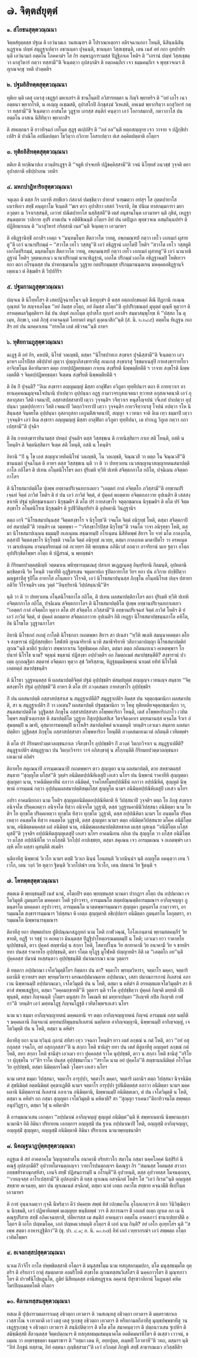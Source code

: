 <h1>๗. จิตฺตสํยุตฺตํ</h1>
<h3>๑. สํโยชนสุตฺตวณฺณนา</h3>
<p> จิตฺตสํยุตฺตสฺส    ปฐเม ติ เอวํนามเก วนสเณฺฑฯ ติ โปราณกเตฺถรา อติรจฺฉานกถา โหนฺติ, นิสินฺนนิสินฺนฎฺฐาเน ปญฺหํ สมุฎฺฐาเปตฺวา อชานนฺตา ปุจฺฉนฺติ, ชานนฺตา วิสฺสเชฺชนฺติ, เตน เนสํ อยํ กถา อุทปาทิฯ นฺติ เอวํนามกํ อตฺตโน โภคคามํฯ โส กิร อมฺพาฎการามสฺส ปิฎฺฐิภาเค โหติฯ ติ ‘‘เถรานํ ปญฺหํ วิสฺสเชฺชตฺวา ผาสุวิหารํ กตฺวา ทสฺสามี’’ติ จิเนฺตตฺวา อุปสงฺกมิฯ ติ อตฺถคมฺภีเร เจว ธมฺมคมฺภีเร จ พุทฺธวจเนฯ ติ ญาณจกฺขุ วหติ ปวตฺตติฯ</p>


<h3>๒. ปฐมอิสิทตฺตสุตฺตวณฺณนา</h3>
<p> ทุติเย นฺติ เตสุ เถเรสุ เชฎฺฐกํ มหาเถรํฯ ติ ชานโนฺตปิ อวิสารทตฺตา น กิญฺจิ พฺยาหริฯ ติ ‘‘อยํ เถโร เนว อตฺตนา พฺยากโรติ, น อเญฺญ อเชฺฌสติ, อุปาสโกปิ ภิกฺขุสงฺฆํ วิเหเสติ, อหเมตํ พฺยากริตฺวา ผาสุวิหารํ กตฺวา ทสฺสามี’’ติ จิเนฺตตฺวา อาสนโต วุฎฺฐาย เถรสฺส สนฺติกํ คนฺตฺวา เอวํ โอกาสมกาสิ, กตาวกาโส ปน อตฺตโน อาสเน นิสีทิตฺวา พฺยากาสิฯ</p>


<p>ติ สหเตฺถนฯ ติ ยาวทิจฺฉกํ เทโนฺต สุฎฺฐุ ตเปฺปสิฯ ติ ‘‘อลํ อล’’นฺติ หตฺถสญฺญาย เจว วาจาย จ ปฎิกฺขิปาเปสิฯ ติ  ปาณิโต อปนีตปตฺตา โธวิตฺวา ถวิกาย โอสาเปตฺวา อํเส ลคฺคิตปตฺตาติ อโตฺถฯ</p>


<h3>๓. ทุติยอิสิทตฺตสุตฺตวณฺณนา</h3>
<p> ตติเย  ติ ทกฺขิณาปเถ อวนฺติรเฎฺฐฯ ติ ‘‘จตูหิ ปจฺจเยหิ ปฎิชคฺคิสฺสามี’’ติ วจนํ นิโทฺทสํ อนวชฺชํ วุจฺจติ ตยา อุปาสกาติ อธิปฺปาเยน วทติฯ</p>


<h3>๔. มหกปาฎิหาริยสุตฺตวณฺณนา</h3>
<p> จตุเตฺถ  ติ ตสฺส กิร เถเรหิ สทฺธิํเยว กํสถาลํ ปมชฺชิตฺวา ปายาสํ วเฑฺฒตฺวา อทํสุฯ โส ภุตฺตปายาโส เถเรหิเยว สทฺธิํ คนฺตุกาโม จิเนฺตสิ ‘‘ฆเร ตาว อุปาสิกา เสสกํ วิจาเรติ, อิธ ปนิเม ทาสกมฺมการา มยา อวุตฺตา น วิจาเรสฺสนฺติ, เอวายํ ปณีตปายาโส นสฺสิสฺสตี’’ติ เตสํ อนุชานโนฺต เอวมาหฯ นฺติ กุธิตํ, เหฎฺฐา สนฺตตฺตาย วาลิกาย อุปริ อาตเปน จ อติติขิณนฺติ อโตฺถฯ อิทํ ปน เตปิฎเก พุทฺธวจเน อสมฺภินฺนปทํฯ ติ ปฎิลิยมาเนน ติ ‘‘ผาสุวิหารํ กริสฺสามิ เนส’’นฺติ จิเนฺตตฺวา เอวมาหฯ</p>


<p>ติ อธิฎฺฐานิทฺธิํ อกาสิฯ เอตฺถ จ ‘‘มนฺทมโนฺท สีตกวาโต วายตุ, อพฺภมณฺฑปํ กตฺวา เทโว เอกเมกํ ผุสายตู’’ติ เอวํ นานาปริกมฺมํ – ‘‘สวาโต เทโว วสฺสตู’’ติ เอวํ อธิฎฺฐานํ เอกโตปิ โหติฯ ‘‘สวาโต เทโว วสฺสตูติ เอกโตปริกมฺมํ, มนฺทมโนฺท สีตกวาโต วายตุ, อพฺภมณฺฑปํ กตฺวา เทโว  เอกเมกํ ผุสายตู’’ติ เอวํ นานาอธิฎฺฐานํ โหติฯ วุตฺตนเยเนว นานาปริกมฺมํ นานาธิฎฺฐานํ, เอกโต ปริกมฺมํ เอกโต อธิฎฺฐานมฺปิ โหติเยวฯ ยถา ตถา กโรนฺตสฺส ปน ปาทกชฺฌานโต วุฎฺฐาย กตปริกมฺมสฺส ปริกมฺมานนฺตเรน มหคฺคตอธิฎฺฐานจิเตฺตเนว ตํ อิชฺฌติฯ ติ วิปฺปกิริฯ</p>


<h3>๕. ปฐมกามภูสุตฺตวณฺณนา</h3>
<p> ปญฺจเม ติ นิโทฺทโสฯ ติ เสตปฎิจฺฉาทโนฯ นฺติ นิทฺทุกฺขํฯ ติ ตสฺส อตฺถเปกฺขนตฺถํ ตีณิ ปิฎกานิ กเณฺณ กุณฺฑลํ วิย สญฺจาเลโนฺต  ‘‘อยํ อิมสฺส อโตฺถ, อยํ อิมสฺส อโตฺถ’’ติ อุปปริกฺขณตฺถํ มุหุตฺตํ ตุณฺหี หุตฺวาฯ ติ อรหตฺตผลวิมุตฺติยาฯ อิมํ ปน ปญฺหํ กเถโนฺต อุปาสโก ทุกฺกรํ อกาสิฯ สมฺมาสมฺพุโทฺธ หิ ‘‘ปสฺสถ โน ตุเมฺห, ภิกฺขเว, เอตํ ภิกฺขุํ  อาคจฺฉนฺตํ โอทาตกํ ตนุกํ ตุงฺคนาสิก’’นฺติ (สํ. นิ. ๒.๒๔๕) อตฺตโน ทิเฎฺฐน กเถสิฯ อยํ ปน นยคฺคาเหน ‘‘อรหโต เอตํ อธิวจน’’นฺติ อาหฯ</p>


<h3>๖. ทุติยกามภูสุตฺตวณฺณนา</h3>
<p> ฉเฎฺฐ ติ อยํ กิร, คหปติ, นิโรธํ วลเญฺชติ, ตสฺมา ‘‘นิโรธปาทเก สงฺขาเร ปุจฺฉิสฺสามี’’ติ จิเนฺตตฺวา เอวมาหฯ เถโรปิสฺส อธิปฺปายํ ญตฺวา ปุญฺญาภิสงฺขาราทีสุ อเนเกสุ สงฺขาเรสุ วิชฺชมาเนสุปิ กายสงฺขาราทโยว อาจิกฺขโนฺต ติอาทิมาหฯ ตตฺถ กายปฺปฎิพทฺธตฺตา กาเยน สงฺขรียติ นิพฺพตฺตียตีติ ฯ วาจาย สงฺขโรติ นิพฺพเตฺตตีติ ฯ จิตฺตปฺปฎิพทฺธตฺตา จิเตฺตน สงฺขรียติ นิพฺพตฺตียตีติ ฯ</p>


<p>  ติ อิธ กิํ ปุจฺฉติ? ‘‘อิเม สงฺขารา อญฺญมญฺญํ มิสฺสา อาลุฬิตา อวิภูตา ทุทฺทีปนาฯ ตถา หิ กายทฺวาเร อาทานคฺคหณมุญฺจนโจปนานิ ปาเปตฺวา อุปฺปนฺนา อฎฺฐ กามาวจรกุสลเจตนา ทฺวาทส อกุสลเจตนาติ เอวํ กุสลากุสลา วีสติ เจตนาปิ, อสฺสาสปสฺสาสาปิ เตฺวว วุจฺจนฺติฯ วจีทฺวาเร หนุสโญฺจปนํ วจีเภทํ ปาเปตฺวา อุปฺปนฺนา วุตฺตปฺปการาว วีสติ เจตนาปิ วิตกฺกวิจาราปิ เตฺวว วุจฺจนฺติฯ กายวจีทฺวาเรสุ โจปนํ อปตฺวา รโห นิสินฺนสฺส จินฺตยโต อุปฺปนฺนา กุสลากุสลา เอกูนติํสเจตนาปิ, สญฺญา จ เวทนา จาติ อิเม เทฺว ธมฺมาปิ เตฺวว วุจฺจนฺติฯ เอวํ อิเม สงฺขารา อญฺญมญฺญํ มิสฺสา อาลุฬิตา อวิภูตา ทุทฺทีปนา, เต ปากเฎ วิภูเต กตฺวา กถาเปสฺสามี’’ติ ปุจฺฉิฯ</p>


<p>ติ อิธ กายสงฺขาราทินามสฺส ปทตฺถํ ปุจฺฉติฯ ตสฺส วิสฺสชฺชเน ติ กายนิสฺสิตาฯ กาเย สติ โหนฺติ, อสติ น โหนฺติฯ ติ จิตฺตนิสฺสิตาฯ จิเตฺต สติ โหนฺติ, อสติ น โหนฺติฯ</p>


<p>อิทานิ   ‘‘กิํ นุ โข เอส สญฺญาเวทยิตนิโรธํ วลเญฺชติ, โน วลเญฺชติ, จิณฺณวสี วา ตตฺถ โน จิณฺณวสี’’ติ ชานนตฺถํ ปุจฺฉโนฺต ติ อาหฯ ตสฺส วิสฺสชฺชเน นฺติ วา ติ วา ปททฺวเยน เนวสญฺญานาสญฺญายตนสมาปตฺติกาโล กถิโตฯ ติ ปเทน อโนฺตนิโรโธฯ ตถา ปุริเมหิ ทฺวีหิ ปเทหิ สจิตฺตกกาโล กถิโต, ปจฺฉิเมน อจิตฺตกกาโลฯ</p>


<p>ติ นิโรธสมาปตฺติโต ปุเพฺพ อทฺธานปริเจฺฉทกาเลเยว ‘‘เอตฺตกํ กาลํ อจิตฺตโก ภวิสฺสามี’’ติ อทฺธานปริเจฺฉทํ จิตฺตํ ภาวิตํ โหติฯ ติ ยํ ปน เอวํ ภาวิตํ จิตฺตํ, ตํ ปุคฺคลํ ตถตฺตาย อจิตฺตกภาวาย อุปเนติฯ ติ เสสสงฺขาเรหิ ปฐมํ ทุติยชฺฌาเนเยว นิรุชฺฌติฯ ติ  ตโต ปรํ กายสงฺขาโร จตุตฺถชฺฌาเน นิรุชฺฌติฯ ติ ตโต ปรํ จิตฺตสงฺขาโร อโนฺตนิโรเธ นิรุชฺฌติฯ ติ รูปชีวิตินฺทฺริยํฯ ติ อุปหตานิ วินฎฺฐานิฯ</p>


<p>ตตฺถ เกจิ ‘‘นิโรธสมาปนฺนสฺส ‘จิตฺตสงฺขาโร จ นิรุโทฺธ’ติ วจนโต จิตฺตํ อนิรุทฺธํ โหติ, ตสฺมา สจิตฺตกาปิ อยํ สมาปตฺตี’’ติ วทนฺติฯ เต วตฺตพฺพา – ‘‘วจีสงฺขาโรปิสฺส นิรุโทฺธ’’ติ วจนโต วาจา อนิรุทฺธา โหติ, ตสฺมา นิโรธสมาปเนฺนน ธมฺมมฺปิ กเถเนฺตน สชฺฌายมฺปิ กโรเนฺตน นิสีทิตพฺพํ สิยาฯ โย จายํ มโต กาลงฺกโต, ตสฺสาปิ จิตฺตสงฺขาโร นิรุโทฺธติ วจนโต จิตฺตํ อนิรุทฺธํ ภเวยฺย, ตสฺมา กาลงฺกเต มาตาปิตโร วา อรหเนฺต วา ฌาเปเนฺตน อานนฺตริยกมฺมํ กตํ ภเวยฺยฯ อิติ พฺยญฺชเน อภินิเวสํ อกตฺวา อาจริยานํ นเย ฐตฺวา อโตฺถ อุปปริกฺขิตโพฺพฯ อโตฺถ หิ ปฎิสรณํ, น พฺยญฺชนํฯ</p>


<p>ติ กิริยมยปวตฺตสฺมิญฺหิ วตฺตมาเน พหิทฺธารมฺมเณสุ ปสาเท ฆเฎฺฎเนฺตสุ อินฺทฺริยานิ กิลมนฺติ, อุปหตานิ มกฺขิตฺตานิ วิย โหนฺติ วาตาทีหิ อุฎฺฐิตรเชน จตุมหาปเถ ฐปิตอาทาโส วิยฯ ยถา ปน ถวิกาย ปกฺขิปิตฺวา มญฺชูสาทีสุ ฐปิโต อาทาโส อโนฺตเยว  วิโรจติ, เอวํ นิโรธสมาปนฺนสฺส ภิกฺขุโน อโนฺตนิโรเธ ปญฺจ ปสาทา อติวิย วิโรจนฺติฯ เตน วุตฺตํ ‘‘อินฺทฺริยานิ วิปฺปสนฺนานี’’ติฯ</p>


<p>นฺติ  วา ติ วา ปททฺวเยน อโนฺตนิโรธกาโล กถิโต, ติ ปเทน ผลสมาปตฺติกาโลฯ ตถา ปุริเมหิ ทฺวีหิ ปเทหิ อจิตฺตกกาโล กถิโต, ปจฺฉิเมน สจิตฺตกกาโลฯ ติ นิโรธสมาปตฺติโต ปุเพฺพ อทฺธานปริเจฺฉทกาเลเยว ‘‘เอตฺตกํ กาลํ อจิตฺตโก หุตฺวา ตโต ปรํ สจิตฺตโก ภวิสฺสามี’’ติ อทฺธานปริเจฺฉทํ จิตฺตํ ภาวิตํ โหติฯ ติ ยํ เอวํ ภาวิตํ จิตฺตํ, ตํ ปุคฺคลํ ตถตฺตาย สจิตฺตกภาวาย อุปเนติฯ อิติ เหฎฺฐา นิโรธสมาปชฺชนฺนกาโล  คหิโต, อิธ นิโรธโต วุฎฺฐานกาโลฯ</p>


<p>อิทานิ นิโรธกถํ กเถตุํ กาโลติ นิโรธกถา กเถตพฺพา สิยาฯ สา ปเนสา ‘‘ทฺวีหิ พเลหิ สมนฺนาคตตฺตา ตโย จ สงฺขารานํ ปฎิปสฺสทฺธิยา โสฬสหิ ญาณจริยาหิ นวหิ สมาธิจริยาหิ วสีภาวตาปญฺญา นิโรธสมาปตฺติยํ ญาณ’’นฺติ มาติกํ ฐเปตฺวา สพฺพากาเรน วิสุทฺธิมเคฺค กถิตา, ตสฺมา ตตฺถ กถิตนเยเนว คเหตพฺพาฯ โก ปนายํ นิโรโธ นาม? จตุนฺนํ ขนฺธานํ ปฎิสงฺขา อปฺปวตฺติฯ อถ กิมตฺถเมตํ สมาปชฺชนฺตีติ? สงฺขารานํ ปวเตฺต อุกฺกณฺฐิตา สตฺตาหํ อจิตฺตกา หุตฺวา สุขํ วิหริสฺสาม, ทิฎฺฐธมฺมนิพฺพานํ นาเมตํ ยทิทํ นิโรโธติ เอตทตฺถํ สมาปชฺชนฺติฯ</p>


<p>ติ นิโรธา วุฎฺฐหนฺตสฺส หิ ผลสมาปตฺติจิตฺตํ ปฐมํ อุปฺปชฺชติฯ ตํสมฺปยุตฺตํ สญฺญญฺจ เวทนญฺจ สนฺธาย ‘‘จิตฺตสงฺขาโร ปฐมํ อุปฺปชฺชตี’’ติ อาหฯ ติ ตโต ปรํ ภวงฺคสมเย กายสงฺขาโร อุปฺปชฺชติฯ</p>


<p>กิํ ปน ผลสมาปตฺติ อสฺสาสปสฺสาเส น สมุฎฺฐาเปตีติ? สมุฎฺฐาเปติฯ อิมสฺส ปน จตุตฺถชฺฌานิกา ผลสมาปตฺติ, สา น สมุฎฺฐาเปติฯ กิํ วา เอเตน? ผลสมาปตฺติ ปฐมชฺฌานิกา วา โหตุ ทุติยตติยจตุตฺถชฺฌานิกา วา, สนฺตสมาปตฺติโต วุฎฺฐิตสฺส ภิกฺขุโน อสฺสาสปสฺสาสา  อโพฺพหาริกา โหนฺติ, เตสํ อโพฺพหาริกภาโว  เวทิตโพฺพฯ สญฺชีวเตฺถรสฺส หิ สมาปตฺติโต วุฎฺฐาย กิํสุกปุปฺผสทิเส วีตจฺจิตงฺคาเร มทฺทมานสฺส คจฺฉโต จีวเร อํสุมตฺตมฺปิ น ฌายิ, อุสฺมาการมตฺตมฺปิ นาโหสิฯ สมาปตฺติพลํ  นาเมตนฺติ วทนฺติฯ เอวเมว สนฺตาย ผลสมาปตฺติยา วุฎฺฐิตสฺส ภิกฺขุโน อสฺสาสปสฺสาสา อโพฺพหาริกา โหนฺตีติ ภวงฺคสมเยเนเวตํ กถิตนฺติ เวทิตพฺพํฯ</p>


<p>  ติ ตโต ปรํ กิริยมยปวตฺตวลญฺชนกาเล วจีสงฺขาโร อุปฺปชฺชติฯ กิํ ภวงฺคํ วิตกฺกวิจาเร น สมุฎฺฐาเปตีติ? สมุฎฺฐาเปติฯ ตํสมุฎฺฐานา ปน วิตกฺกวิจารา วาจํ อภิสงฺขาตุํ น สโกฺกนฺตีติ กิริยมยปวตฺตวลญฺชนกาเลเนเวตํ กถิตํฯ</p>


<p>ติอาทโย สคุเณนาปิ อารมฺมเณนาปิ กเถตพฺพาฯ  ตาว สุญฺญตา นาม ผลสมาปตฺติ, ตาย สหชาตผสฺสํ สนฺธาย ‘‘สุญฺญโต ผโสฺส’’ติ วุตฺตํฯ อนิมิตฺตปฺปณิหิเตสุปิ เอเสว นโยฯ  ปน นิพฺพานํ ราคาทีหิ สุญฺญตฺตา สุญฺญตา นาม, ราคนิมิตฺตาทีนํ อภาวา อนิมิตฺตํ, ราคโทสโมหปฺปณิธีนํ อภาวา อปฺปณิหิตํ, สุญฺญตํ นิพฺพานํ อารมฺมณํ กตฺวา อุปฺปนฺนผลสมาปตฺติสมฺผโสฺส สุญฺญโต นามฯ อนิมิตฺตปฺปณิหิเตสุปิ เอเสว นโยฯ</p>


<p>อปรา อาคมนิยกถา นาม โหติฯ สุญฺญตอนิมิตฺตอปฺปณิหิตาติ หิ วิปสฺสนาปิ วุจฺจติฯ ตตฺถ โย ภิกฺขุ สงฺขาเร อนิจฺจโต ปริคฺคเหตฺวา อนิจฺจโต ทิสฺวา อนิจฺจโต วุฎฺฐาติ, ตสฺส วุฎฺฐานคามินิวิปสฺสนา อนิมิตฺตา นาม โหติฯ โย ทุกฺขโต ปริคฺคเหตฺวา ทุกฺขโต ทิสฺวา ทุกฺขโต วุฎฺฐาติ, ตสฺส อปฺปณิหิตา นามฯ โย อนตฺตโต ปริคฺคเหตฺวา อนตฺตโต ทิสฺวา อนตฺตโต วุฎฺฐาติ, ตสฺส สุญฺญตา นามฯ ตตฺถ อนิมิตฺตวิปสฺสนาย มโคฺค อนิมิโตฺต นาม, อนิมิตฺตมคฺคสฺส ผลํ อนิมิตฺตํ นาม, อนิมิตฺตผลสมาปตฺติสหชาเต ผเสฺส ผุสเนฺต ‘‘อนิมิโตฺต ผโสฺส ผุสตี’’ติ วุจฺจติฯ อปฺปณิหิตสุญฺญเตสุปิ เอเสว นโยฯ อาคมนิเยน กถิเต ปน สุญฺญโต วา ผโสฺส อนิมิโตฺต วา ผโสฺส อปฺปณิหิโต วา ผโสฺสติ วิกโปฺป อาปเชฺชยฺย, ตสฺมา สคุเณน  เจว อารมฺมเณน จ กเถตพฺพํฯ เอวญฺหิ ตโย ผสฺสา ผุสนฺตีติ สเมติฯ</p>


<p>นฺติอาทีสุ นิพฺพานํ วิเวโก นามฯ ตสฺมิํ วิเวเก นินฺนํ โอนตนฺติ วิเวกนินฺนํฯ นฺติ อญฺญโต  อคนฺตฺวา เยน วิเวโก, เตน วงฺกํ วิย หุตฺวา ฐิตนฺติ วิเวกโปณํฯ เยน วิเวโก, เตน ปตมานํ วิย ฐิตนฺติ ฯ</p>


<h3>๗. โคทตฺตสุตฺตวณฺณนา</h3>
<p> สตฺตเม  ติ พฺยญฺชนมฺปิ เนสํ นานํ, อโตฺถปิฯ ตตฺถ พฺยญฺชนสฺส นานตา ปากฎาฯ อโตฺถ ปน อปฺปมาณา เจโตวิมุตฺติ ภูมนฺตรโต มหคฺคตา โหติ รูปาวจรา, อารมฺมณโต สตฺตปณฺณตฺติอารมฺมณาฯ อากิญฺจญฺญา ภูมนฺตรโต มหคฺคตา อรูปาวจรา, อารมฺมณโต นวตฺตพฺพารมฺมณาฯ สุญฺญตา ภูมนฺตรโต กามาวจรา, อารมฺมณโต สงฺขารารมฺมณาฯ วิปสฺสนา หิ เอตฺถ สุญฺญตาติ อธิเปฺปตาฯ อนิมิตฺตา ภูมนฺตรโต โลกุตฺตรา, อารมฺมณโต นิพฺพานารมฺมณาฯ</p>


<p>ติอาทีสุ ยถา ปพฺพตปาเท ปูติปณฺณกสฎอุทกํ นาม โหติ กาฬวณฺณํ, โอโลเกนฺตานํ พฺยามสตคมฺภีรํ วิย ขายติ, ยฎฺฐิํ วา รชฺชุํ วา คเหตฺวา มินนฺตสฺส ปิฎฺฐิปาโทตฺถรณมตฺตมฺปิ น โหติ; เอวเมว ยาว ราคาทโย นุปฺปชฺชนฺติ, ตาว ปุคฺคลํ สญฺชานิตุํ น สกฺกา โหติ, โสตาปโนฺน วิย สกทาคามี วิย อนาคามี วิย จ ขายติฯ ยทา ปนสฺส ราคาทโย อุปฺปชฺชนฺติ, ตทา รโตฺต ทุโฎฺฐ มูโฬฺหติ ปญฺญายติฯ อิติ เต ‘‘เอตฺตโก อย’’นฺติ ปุคฺคลสฺส ปมาณํ ทเสฺสนฺตาว อุปฺปชฺชนฺตีติ ปมาณกรณา นาม วุตฺตาฯ</p>


<p>ติ ยตฺตกา อปฺปมาณา เจโตวิมุตฺติโยฯ กิตฺตกา ปน ตา? จตฺตาโร พฺรหฺมวิหารา, จตฺตาโร มคฺคา, จตฺตาริ ผลานีติ ทฺวาทสฯ ตตฺร พฺรหฺมวิหารา ผรณอปฺปมาณตาย อปฺปมาณา, เสสา ปมาณการกานํ กิเลสานํ อภาเวน นิพฺพานมฺปิ อปฺปมาณเมว, เจโตวิมุตฺติ ปน น โหติ, ตสฺมา น คหิตํฯ ติ อรหตฺตผลเจโตวิมุตฺติฯ สา หิ ตาสํ สพฺพเชฎฺฐิกา, ตสฺมา  ‘‘อคฺคมกฺขายตี’’ติ วุตฺตาฯ   นฺติ ราโค อุปฺปชฺชิตฺวา ปุคฺคลํ กิญฺจติ มทฺทติ ปลิพุนฺธติ, ตสฺมา กิญฺจนนฺติ วุโตฺตฯ มนุสฺสา กิร โคเณหิ ขลํ มทฺทาเปนฺตา ‘‘กิเญฺจหิ กปิล กิเญฺจหิ กาฬกา’’ติ วทนฺติฯ เอวํ มทฺทนโฎฺฐ กิญฺจนโฎฺฐติ เวทิตโพฺพฯเอเสว นโยฯ</p>


<p> นาม นว ธมฺมา อากิญฺจญฺญายตนํ มคฺคผลานิ จฯ ตตฺถ อากิญฺจญฺญายตนํ กิญฺจนํ อารมฺมณํ อสฺส นตฺถีติ ฯ มคฺคผลานิ กิญฺจนานํ มทฺทนปลิพุนฺธนกิเลสานํ  นตฺถิตาย อากิญฺจญฺญานิ, นิพฺพานมฺปิ อากิญฺจญฺญํ, เจโตวิมุตฺติ ปน น โหติ, ตสฺมา น คหิตํฯ</p>


<p>ติอาทีสุ ยถา นาม ทฺวินฺนํ กุลานํ สทิสา เทฺว วจฺฉกา โหนฺติฯ ยาว เตสํ ลกฺขณํ น กตํ โหติ, ตาว ‘‘อยํ อสุกกุลสฺส วจฺฉโก, อยํ อสุกกุลสฺสา’’ติ น สกฺกา โหติ ชานิตุํฯ ยทา ปน เตสํ ติสูลาทีสุ อญฺญตรํ ลกฺขณํ กตํ โหติ, ตทา สกฺกา โหติ ชานิตุํฯ เอวเมว ยาว ปุคฺคลสฺส ราโค นุปฺปชฺชติ, ตาว น สกฺกา โหติ ชานิตุํ ‘‘อริโย วา ปุถุชฺชโน วา’’ติฯ ราโค ปนสฺส อุปฺปชฺชมาโนว ‘‘สราโค นาม อยํ ปุคฺคโล’’ติ สญฺชานนนิมิตฺตํ กโรโนฺต วิย อุปฺปชฺชติ, ตสฺมา นิมิตฺตกรโณติ วุโตฺตฯ  เอเสว นโยฯ</p>


<p> นาม เตรส ธมฺมา วิปสฺสนา, จตฺตาโร อารุปฺปา, จตฺตาโร มคฺคา, จตฺตาริ ผลานิฯ ตตฺถ วิปสฺสนา นิจฺจนิมิตฺตํ สุขนิมิตฺตํ อตฺตนิมิตฺตํ อุคฺฆาเฎตีติ  นามฯ จตฺตาโร อารุปฺปา รูปนิมิตฺตสฺส อภาวา อนิมิตฺตา นามฯ มคฺคผลานิ นิมิตฺตกรานํ กิเลสานํ อภาเวน อนิมิตฺตานิ, นิพฺพานมฺปิ อนิมิตฺตเมว, ตํ ปน เจโตวิมุตฺติ น โหติ, ตสฺมา น คหิตํฯ อถ กสฺมา สุญฺญตา เจโตวิมุตฺติ น คหิตาติ? สา ‘‘สุญฺญา ราเคนา’’ติอาทิวจนโต สพฺพตฺถ อนุปวิฎฺฐาว, ตสฺมา วิสุํ น คหิตาติฯ</p>


<p>ติ  อารมฺมณวเสน เอกตฺถา ‘‘อปฺปมาณํ อากิญฺจญฺญํ สุญฺญตํ อนิมิตฺต’’นฺติ หิ สพฺพาเนตานิ นิพฺพานเสฺสว นามานิฯ อิติ อิมินา ปริยาเยน เอกตฺถาฯ อญฺญสฺมิํ ปน  ฐาเน อปฺปมาณาปิ โหติ, อญฺญสฺมิํ อากิญฺจญฺญา, อญฺญสฺมิํ สุญฺญตา, อญฺญสฺมิํ อนิมิตฺตาติ อิมินา ปริยาเยน นานาพฺยญฺชนาติฯ</p>


<h3>๘. นิคณฺฐนาฎปุตฺตสุตฺตวณฺณนา</h3>
<p> อฎฺฐเม ติ สยํ อาคตาคโม วิญฺญาตสาสโน อนาคามี อริยสาวโก สมาโน กสฺมา นคฺคโภคฺคํ นิสฺสิริกํ นิคณฺฐํ อุปสงฺกมีติ? อุปวาทโมจนตฺถเญฺจว วาทาโรปนตฺถญฺจฯ นิคณฺฐา กิร ‘‘สมณสฺส โคตมสฺส สาวกา ถทฺธขทิรขาณุกสทิสา, เกนจิ  สทฺธิํ ปฎิสนฺถารมฺปิ น กโรนฺตี’’ติ อุปวทนฺติ, ตสฺส อุปวาทสฺส โมจนตฺถญฺจ, ‘‘วาทญฺจสฺส อาโรเปสฺสามี’’ติ อุปสงฺกมิฯ ติ ยสฺส ญาเณน อสจฺฉิกตํ โหติฯ โส ‘‘เอวํ กิเรต’’นฺติ อญฺญสฺส สทฺธาย คเจฺฉยฺย, มยา ปน ญาเณเนตํ สจฺฉิกตํ, ตสฺมา นาหํ เอตฺถ ภควโต สทฺธาย คจฺฉามีติ ทีเปโนฺต เอวมาหฯ</p>


<p>ติ กายํ อุนฺนาเมตฺวา กุจฺฉิํ นีหริตฺวา คีวํ ปคฺคยฺห สพฺพํ ทิสํ เปกฺขมาโน อุโลฺลเกตฺวาฯ ติ ยถา วินิวิชฺฌิตฺวา น นิกฺขมติ, เอวํ ปฎิพาหิตพฺพํ มเญฺญยฺย พนฺธิตพฺพํ วาฯ ติ สการณาฯ ติ เอเตสํ อเตฺถ ญาเต อถ เม นิคณฺฐปริสาย สทฺธิํ อภิคเจฺฉยฺยาสิ, ปตีหารสฺส เม สนฺติกํ อาคนฺตฺวา อตฺตโน อาคตภาวํ ชานาเปยฺยาสีติ อโตฺถฯ ติ เอโก ปญฺหมโคฺค, เอกํ ปญฺหคเวสนนฺติ อโตฺถฯ ติ เอกํ นาม กินฺติ? อยํ เอโก อุเทฺทโสฯ นฺติ ‘‘สเพฺพ สตฺตา อาหารฎฺฐิติกา’’ติ (ขุ. ปา. ๔.๑; อ. นิ. ๑๐.๒๗) อิทํ เอกํ เวยฺยากรณํฯ เอวํ สพฺพตฺถ อโตฺถ เวทิตโพฺพฯ</p>


<h3>๙. อเจลกสฺสปสุตฺตวณฺณนา</h3>
<p> นวเม    กีวจิโร กาโล ปพฺพชิตสฺสาติ อโตฺถฯ ติ มนุสฺสธโมฺม นาม ทสกุสลกมฺมปถา, ตโต มนุสฺสธมฺมโต อุตฺตริฯ ติ อริยภาวํ กาตุํ สมตฺถตาย อลมริโยติ สงฺขาโต ญาณทสฺสนวิเสโสฯ ติ นคฺคภาวโตฯ ติ มุณฺฑภาวโตฯ ติ ปาวฬนิโปฺผฎนโต, ภูมิยํ นิสีทนฺตสฺส อานิสทฎฺฐาเน ลคฺคานํ ปํสุรชวาลิกานํ โผฎนตฺถํ คหิตโมรปิญฺฉมตฺตโตติ อโตฺถฯ</p>


<h3>๑๐. คิลานทสฺสนสุตฺตวณฺณนา</h3>
<p> ทสเม ติ ปุปฺผารามผลาราเมสุ อธิวตฺถา เทวตาฯ ติ วนสเณฺฑสุ อธิวตฺถา เทวตาฯ ติ มตฺตราชกาเล เวสฺสวโณ จ เทวตาติ เอวํ เตสุ เตสุ รุเกฺขสุ อธิวตฺถา เทวตาฯ ติ หรีตกามลกีอาทีสุ มุญฺชปพฺพชาทีสุ  วนเชฎฺฐรุเกฺขสุ จ อธิวตฺถา เทวตาฯ ติ สนฺนิปติตฺวาฯ ติ ตโต ตโต สมาคนฺตฺวาฯ ติ ปตฺถนาวเสน ฐเปหิฯ ติ สมิชฺฌิสฺสติ สีลวนฺตสฺส จิตฺตปตฺถนาฯ ติ ทสกุสลธมฺมสมนฺนาคโต อคติคมนรหิโตฯ ติ ตเสฺสว เววจนํ, ธเมฺมน วา ลทฺธรชฺชตฺตา ธมฺมราชาฯ ติ ‘‘ยสฺมา เตน หิ, อยฺยปุตฺต, อเมฺหปิ โอวทาหี’’ติ วทถ, ตสฺมาฯ นฺติ ‘‘อิทํ ภิกฺขูนํ ทสฺสาม, อิทํ อตฺตนา ภุญฺชิสฺสามา’’ติ เอวํ อวิภตฺตํ ภิกฺขูหิ สทฺธิํ สาธารณเมว ภวิสฺสตีติฯ</p>

</p>





